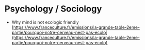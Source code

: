 # Psychology / Sociology

* Why mind is not ecologic friendly [https://www.franceculture.fr/emissions/la-grande-table-2eme-partie/pourquoi-notre-cerveau-nest-pas-ecolo](https://www.franceculture.fr/emissions/la-grande-table-2eme-partie/pourquoi-notre-cerveau-nest-pas-ecolo)


